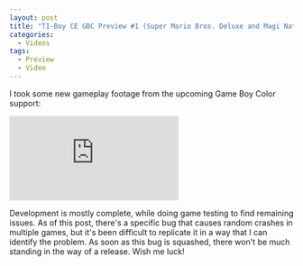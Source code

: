 ```yaml
---
layout: post
title: "TI-Boy CE GBC Preview #1 (Super Mario Bros. Deluxe and Magi Nation)"
categories:
  - Videos
tags:
  - Preview
  - Video
---
```


I took some new gameplay footage from the upcoming Game Boy Color support:

<div class="video-container">
  <iframe class="video" src="https://www.youtube-nocookie.com/embed/zd2bvCtXtBE" frameborder="0" allowfullscreen></iframe>
</div>

Development is mostly complete, while doing game testing to find remaining issues. As of this post, there's a specific bug that causes random crashes in multiple games, but it's been difficult to replicate it in a way that I can identify the problem. As soon as this bug is squashed, there won't be much standing in the way of a release. Wish me luck!
